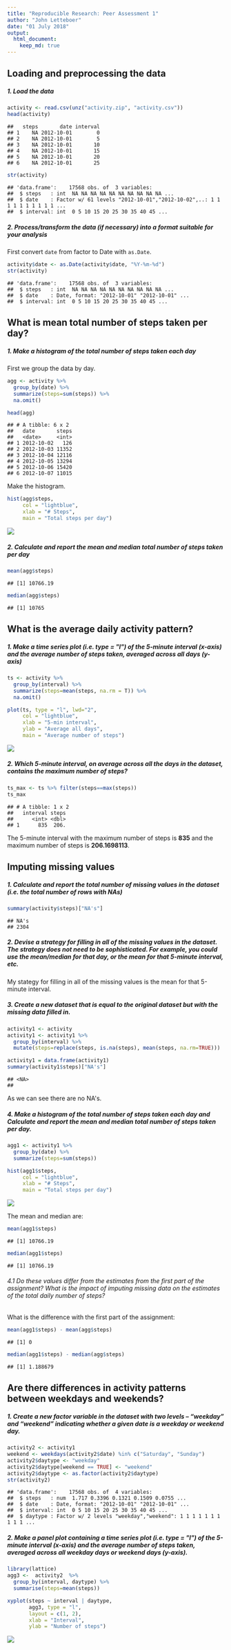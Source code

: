```yaml
---
title: "Reproducible Research: Peer Assessment 1"
author: "John Letteboer"
date: "01 July 2018"
output: 
  html_document:
    keep_md: true
---
```





## Loading and preprocessing the data
##### 1. Load the data

```r
activity <- read.csv(unz("activity.zip", "activity.csv"))
head(activity)
```

```
##   steps       date interval
## 1    NA 2012-10-01        0
## 2    NA 2012-10-01        5
## 3    NA 2012-10-01       10
## 4    NA 2012-10-01       15
## 5    NA 2012-10-01       20
## 6    NA 2012-10-01       25
```

```r
str(activity)
```

```
## 'data.frame':	17568 obs. of  3 variables:
##  $ steps   : int  NA NA NA NA NA NA NA NA NA NA ...
##  $ date    : Factor w/ 61 levels "2012-10-01","2012-10-02",..: 1 1 1 1 1 1 1 1 1 1 ...
##  $ interval: int  0 5 10 15 20 25 30 35 40 45 ...
```

##### 2. Process/transform the data (if necessary) into a format suitable for your analysis
First convert `date` from factor to Date with `as.Date`.

```r
activity$date <- as.Date(activity$date, "%Y-%m-%d")
str(activity)
```

```
## 'data.frame':	17568 obs. of  3 variables:
##  $ steps   : int  NA NA NA NA NA NA NA NA NA NA ...
##  $ date    : Date, format: "2012-10-01" "2012-10-01" ...
##  $ interval: int  0 5 10 15 20 25 30 35 40 45 ...
```

## What is mean total number of steps taken per day?
##### 1. Make a histogram of the total number of steps taken each day

First we group the data by day.

```r
agg <- activity %>% 
  group_by(date) %>%
  summarize(steps=sum(steps)) %>%
  na.omit()

head(agg)
```

```
## # A tibble: 6 x 2
##   date       steps
##   <date>     <int>
## 1 2012-10-02   126
## 2 2012-10-03 11352
## 3 2012-10-04 12116
## 4 2012-10-05 13294
## 5 2012-10-06 15420
## 6 2012-10-07 11015
```

Make the histogram.

```r
hist(agg$steps, 
     col = "lightblue", 
     xlab = "# Steps", 
     main = "Total steps per day")
```

![](PA1_template_files/figure-html/unnamed-chunk-4-1.png)<!-- -->

##### 2. Calculate and report the mean and median total number of steps taken per day

```r
mean(agg$steps)
```

```
## [1] 10766.19
```

```r
median(agg$steps)
```

```
## [1] 10765
```


## What is the average daily activity pattern?
##### 1. Make a time series plot (i.e. type = "l") of the 5-minute interval (x-axis) and the average number of steps taken, averaged across all days (y-axis)


```r
ts <- activity %>% 
  group_by(interval) %>%
  summarize(steps=mean(steps, na.rm = T)) %>%
  na.omit()

plot(ts, type = "l", lwd="2",
     col = "lightblue",
     xlab = "5-min interval", 
     ylab = "Average all days", 
     main = "Average number of steps")
```

![](PA1_template_files/figure-html/unnamed-chunk-6-1.png)<!-- -->

##### 2. Which 5-minute interval, on average across all the days in the dataset, contains the maximum number of steps?


```r
ts_max <- ts %>% filter(steps==max(steps))
ts_max
```

```
## # A tibble: 1 x 2
##   interval steps
##      <int> <dbl>
## 1      835  206.
```

The 5-minute interval with the maximum number of steps is **835** and the maximum number of steps is **206.1698113**.

## Imputing missing values
##### 1. Calculate and report the total number of missing values in the dataset (i.e. the total number of rows with NAs)


```r
summary(activity$steps)["NA's"]
```

```
## NA's 
## 2304
```

##### 2. Devise a strategy for filling in all of the missing values in the dataset. The strategy does not need to be sophisticated. For example, you could use the mean/median for that day, or the mean for that 5-minute interval, etc.

My stategy for filling in all of the missing values is the mean for that 5-minute interval.

##### 3. Create a new dataset that is equal to the original dataset but with the missing data filled in.


```r
activity1 <- activity
activity1 <- activity1 %>% 
  group_by(interval) %>%
  mutate(steps=replace(steps, is.na(steps), mean(steps, na.rm=TRUE)))

activity1 = data.frame(activity1)
summary(activity1$steps)["NA's"]
```

```
## <NA> 
## 
```

As we can see there are no NA's.

##### 4. Make a histogram of the total number of steps taken each day and Calculate and report the mean and median total number of steps taken per day. 


```r
agg1 <- activity1 %>% 
  group_by(date) %>%
  summarize(steps=sum(steps))

hist(agg1$steps, 
     col = "lightblue", 
     xlab = "# Steps", 
     main = "Total steps per day")
```

![](PA1_template_files/figure-html/unnamed-chunk-10-1.png)<!-- -->

The mean and median are:


```r
mean(agg1$steps)
```

```
## [1] 10766.19
```


```r
median(agg1$steps)
```

```
## [1] 10766.19
```


###### 4.1 Do these values differ from the estimates from the first part of the assignment? What is the impact of imputing missing data on the estimates of the total daily number of steps?

What is the difference with the first part of the assignment:

```r
mean(agg1$steps) - mean(agg$steps)
```

```
## [1] 0
```


```r
median(agg1$steps) - median(agg$steps)
```

```
## [1] 1.188679
```


## Are there differences in activity patterns between weekdays and weekends?

##### 1. Create a new factor variable in the dataset with two levels – “weekday” and “weekend” indicating whether a given date is a weekday or weekend day.

```r
activity2 <- activity1
weekend <- weekdays(activity2$date) %in% c("Saturday", "Sunday")
activity2$daytype <- "weekday"
activity2$daytype[weekend == TRUE] <- "weekend"
activity2$daytype <- as.factor(activity2$daytype)
str(activity2)
```

```
## 'data.frame':	17568 obs. of  4 variables:
##  $ steps   : num  1.717 0.3396 0.1321 0.1509 0.0755 ...
##  $ date    : Date, format: "2012-10-01" "2012-10-01" ...
##  $ interval: int  0 5 10 15 20 25 30 35 40 45 ...
##  $ daytype : Factor w/ 2 levels "weekday","weekend": 1 1 1 1 1 1 1 1 1 1 ...
```

##### 2. Make a panel plot containing a time series plot (i.e. type = "l") of the 5-minute interval (x-axis) and the average number of steps taken, averaged across all weekday days or weekend days (y-axis). 

```r
library(lattice)
agg3 <-  activity2  %>% 
  group_by(interval, daytype) %>% 
  summarise(steps=mean(steps))

xyplot(steps ~ interval | daytype, 
       agg3, type = "l", 
       layout = c(1, 2), 
       xlab = "Interval", 
       ylab = "Number of steps")
```

![](PA1_template_files/figure-html/unnamed-chunk-16-1.png)<!-- -->

